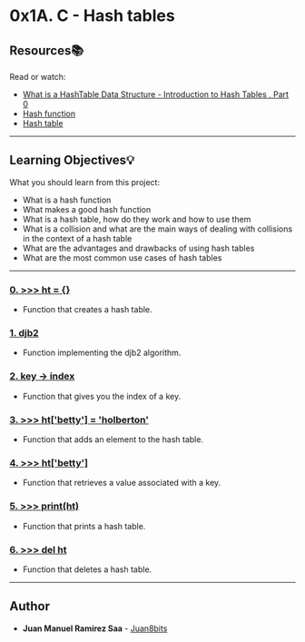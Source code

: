 # 0x1A. C - Hash tables

## Resources:books:
Read or watch:
* [What is a HashTable Data Structure - Introduction to Hash Tables , Part 0](https://intranet.hbtn.io/rltoken/uodWZz-2jyHReOeToaLNdQ)
* [Hash function](https://intranet.hbtn.io/rltoken/YiFi_oMjd9cZ4VepsS2RKQ)
* [Hash table](https://intranet.hbtn.io/rltoken/Kswyyb1f2JY3dn-3TEckUQ)

---
## Learning Objectives:bulb:
What you should learn from this project:

* What is a hash function
* What makes a good hash function
* What is a hash table, how do they work and how to use them
* What is a collision and what are the main ways of dealing with collisions in the context of a hash table
* What are the advantages and drawbacks of using hash tables
* What are the most common use cases of hash tables

---

### [0. >>> ht = {}](./0-hash_table_create.c)
* Function that creates a hash table.


### [1. djb2](./1-djb2.c)
* Function implementing the djb2 algorithm.


### [2. key -> index](./2-key_index.c)
* Function that gives you the index of a key.


### [3. >>> ht['betty'] = 'holberton'](./3-hash_table_set.c)
* Function that adds an element to the hash table.


### [4. >>> ht['betty']](./4-hash_table_get.c)
* Function that retrieves a value associated with a key.


### [5. >>> print(ht)](./5-hash_table_print.c)
* Function that prints a hash table.


### [6. >>> del ht](./6-hash_table_delete.c)
* Function that deletes a hash table.

---

## Author
* **Juan Manuel Ramirez Saa** - [Juan8bits](https://github.com/Juan8bits)

